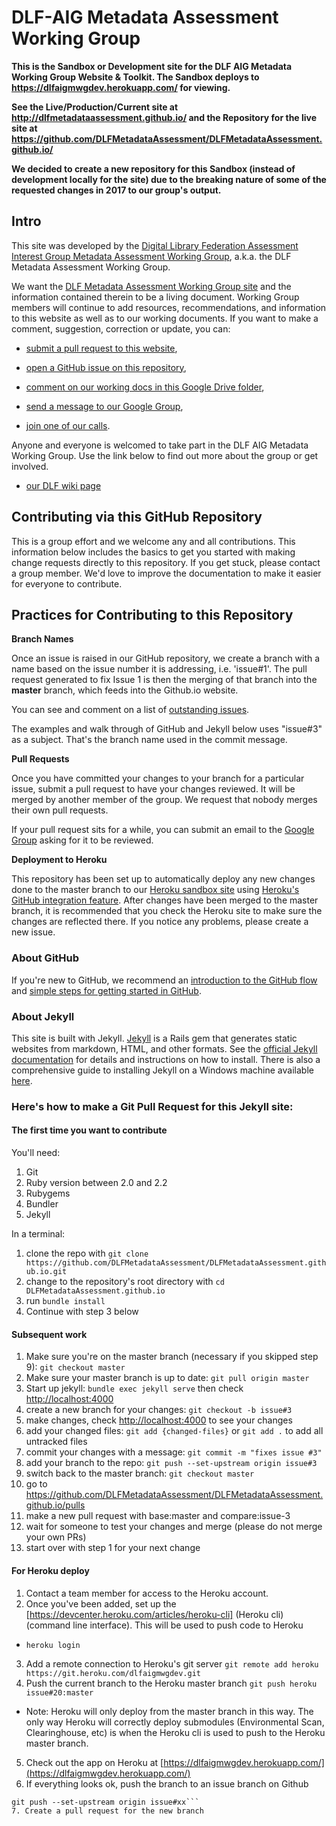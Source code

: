 # DLF-AIG Metadata Assessment Working Group

**This is the Sandbox or Development site for the DLF AIG Metadata Working Group Website & Toolkit. The Sandbox deploys to https://dlfaigmwgdev.herokuapp.com/ for viewing.**

**See the Live/Production/Current site at http://dlfmetadataassessment.github.io/ and the Repository for the live site at https://github.com/DLFMetadataAssessment/DLFMetadataAssessment.github.io/**

**We decided to create a new repository for this Sandbox (instead of development locally for the site) due to the breaking nature of some of the requested changes in 2017 to our group's output.**

## Intro

This site was developed by the [Digital Library Federation Assessment Interest Group Metadata Assessment Working Group](https://groups.google.com/forum/#!forum/dlf-aig-metadata-assessment-working-group), a.k.a. the DLF Metadata Assessment Working Group.

We want the [DLF Metadata Assessment Working Group site](http://dlfmetadataassessment.github.io/) and the information contained therein to be a living document. Working Group members will continue to add resources, recommendations, and information to this website as well as to our working documents. If you want to make a comment, suggestion, correction or update, you can:

  * [submit a pull request to this website](https://github.com/DLFMetadataAssessment/DLFMetadataAssessment.github.io/pulls),

  * [open a GitHub issue on this repository](https://github.com/DLFMetadataAssessment/DLFMetadataAssessment.github.io/issues),

  * [comment on our working docs in this Google Drive folder](https://drive.google.com/open?id=0B74oOQcTdnHjWk51a283bUVta0E),

  * [send a message to our Google Group](https://groups.google.com/forum/#!forum/dlf-aig-metadata-assessment-working-group),

  * [join one of our calls](https://wiki.diglib.org/Assessment:Metadata).

Anyone and everyone is welcomed to take part in the DLF AIG Metadata Working Group. Use the link below to find out more about the group or get involved.

  * [our DLF wiki page](https://wiki.diglib.org/Assessment:Metadata)

## Contributing via this GitHub Repository

This is a group effort and we welcome any and all contributions. This information below includes the basics to get you started with making change requests directly to this repository. If you get stuck, please contact a group member. We'd love to improve the documentation to make it easier for everyone to contribute.

## Practices for Contributing to this Repository

**Branch Names**

Once an issue is raised in our GitHub repository, we create a branch with a name based on the issue number it is addressing, i.e. 'issue#1'. The pull request generated to fix Issue 1 is then the merging of that branch into the **master** branch, which feeds into the Github.io website.

You can see and comment on a list of [outstanding issues](https://github.com/DLFMetadataAssessment/DLFMetadataAssessment.github.io/issues).

The examples and walk through of GitHub and Jekyll below uses "issue#3" as a subject. That's the branch name used in the commit message.

**Pull Requests**

Once you have committed your changes to your branch for a particular issue, submit a pull request to have your changes reviewed. It will be merged by another member of the group. We request that nobody merges their own pull requests.

If your pull request sits for a while, you can submit an email to the [Google Group](https://groups.google.com/forum/#!forum/dlf-aig-metadata-assessment-working-group) asking for it to be reviewed.

**Deployment to Heroku**

This repository has been set up to automatically deploy any new changes done to the master branch to our [Heroku sandbox site](https://dlfaigmwgdev.herokuapp.com/) using [Heroku's GitHub integration feature](https://blog.heroku.com/heroku_github_integration). After changes have been merged to the master branch, it is recommended that you check the Heroku site to make sure the changes are reflected there. If you notice any problems, please create a new issue.

### About GitHub

If you're new to GitHub, we recommend an [introduction to the GitHub flow](https://guides.github.com/introduction/flow/) and [simple steps for getting started in GitHub](https://guides.github.com/activities/hello-world/).

### About Jekyll

This site is built with Jekyll. [Jekyll](http://jekyllrb.com) is a Rails gem that generates static websites from markdown, HTML, and other formats. See the [official Jekyll documentation](http://jekyllrb.com/docs/home/) for details and instructions on how to install. There is also a comprehensive guide to installing Jekyll on a Windows machine available [here](http://jekyll-windows.juthilo.com/).

### Here's how to make a Git Pull Request for this Jekyll site:

#### The first time you want to contribute

You'll need:

1. Git
2. Ruby version between 2.0 and 2.2
3. Rubygems
4. Bundler
5. Jekyll

In a terminal:

1. clone the repo with ```git clone https://github.com/DLFMetadataAssessment/DLFMetadataAssessment.github.io.git```
2. change to the repository's root directory with ```cd DLFMetadataAssessment.github.io```  
3. run ```bundle install```
4. Continue with step 3 below

#### Subsequent work
1. Make sure you're on the master branch (necessary if you skipped step 9): ```git checkout master```
2. Make sure your master branch is up to date: ```git pull origin master```
3. Start up jekyll: ```bundle exec jekyll serve``` then check [http://localhost:4000](http://localhost:4000)
4. create a new branch for your changes: ```git checkout -b issue#3```
5. make changes, check [http://localhost:4000](http://localhost:4000) to see your changes
6. add your changed files: ```git add {changed-files}``` or ```git add .``` to add all untracked files
7. commit your changes with a message: ```git commit -m "fixes issue #3"```
8. add your branch to the repo: ```git push --set-upstream origin issue#3```
9. switch back to the master branch: ```git checkout master```
10. go to https://github.com/DLFMetadataAssessment/DLFMetadataAssessment.github.io/pulls
11. make a new pull request with base:master and compare:issue-3
12. wait for someone to test your changes and merge (please do not merge your own PRs)
13. start over with step 1 for your next change

#### For Heroku deploy
1. Contact a team member for access to the Heroku account. 
2. Once you've been added, set up the [https://devcenter.heroku.com/articles/heroku-cli] (Heroku cli) (command line interface). This will be used to push code to Heroku
* ```heroku login```
3. Add a remote connection to Heroku's git server
```git remote add heroku https://git.heroku.com/dlfaigmwgdev.git```
4. Push the current branch to the Heroku master branch
```git push heroku issue#20:master```
* Note: Heroku will only deploy from the master branch in this way. The only way Heroku will correctly deploy submodules (Environmental Scan, Clearinghouse, etc) is when the Heroku cli is used to push to the Heroku master branch.
5. Check out the app on Heroku at [https://dlfaigmwgdev.herokuapp.com/](https://dlfaigmwgdev.herokuapp.com/)
6. If everything looks ok, push the branch to an issue branch on Github
```git remote -v
git push --set-upstream origin issue#xx```
7. Create a pull request for the new branch
